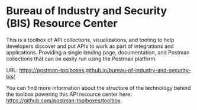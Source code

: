 # Bureau of Industry and Security (BIS) Resource Center
This is a toolbox of API collections, visualizations, and tooling to help developers discover and put APIs to work as part of integrations and applications. Providing a single landing page, documentation, and Postman collections that can be easily run using the Postman platform.

URL: https://postman-toolboxes.github.io/bureau-of-industry-and-security-bis/

You can find more information about the structure of the technology behind the toolbox powering this API resource center here: https://github.com/postman-toolboxes/toolbox.
